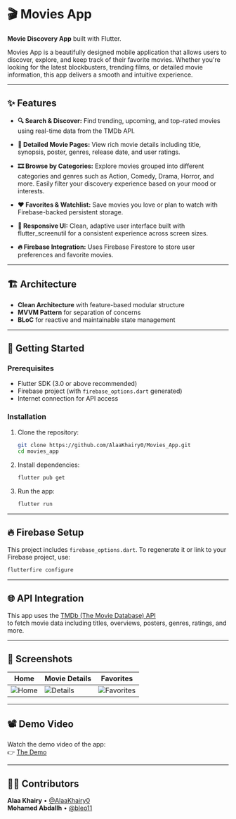 # 🎬 Movies App

**Movie Discovery App** built with Flutter.

Movies App is a beautifully designed mobile application that allows users to discover, explore, and keep track of their favorite movies. Whether you're looking for the latest blockbusters, trending films, or detailed movie information, this app delivers a smooth and intuitive experience.

---

## ✨ Features
- **🔍 Search & Discover:**
  Find trending, upcoming, and top-rated movies using real-time data from the TMDb API.

- **📄 Detailed Movie Pages:**
  View rich movie details including title, synopsis, poster, genres, release date, and user ratings.

- **🎞️ Browse by Categories:**
  Explore movies grouped into different categories and genres such as Action, Comedy, Drama, Horror, and more. Easily filter your discovery experience based on your mood or interests.

- **❤️ Favorites & Watchlist:**
  Save movies you love or plan to watch with Firebase-backed persistent storage.

- **📱 Responsive UI:**
  Clean, adaptive user interface built with flutter_screenutil for a consistent experience across screen sizes.

- **🔥 Firebase Integration:**
  Uses Firebase Firestore to store user preferences and favorite movies.


---

## 🏗 Architecture

- **Clean Architecture** with feature-based modular structure
- **MVVM Pattern** for separation of concerns
- **BLoC** for reactive and maintainable state management

---

## 🚀 Getting Started

### Prerequisites

- Flutter SDK (3.0 or above recommended)
- Firebase project (with `firebase_options.dart` generated)
- Internet connection for API access

### Installation

1. Clone the repository:
   ```bash
   git clone https://github.com/AlaaKhairy0/Movies_App.git
   cd movies_app
   ```

2. Install dependencies:
   ```bash
   flutter pub get
   ```

3. Run the app:
   ```bash
   flutter run
   ```

---

## 🔥 Firebase Setup

This project includes `firebase_options.dart`. To regenerate it or link to your Firebase project, use:

```bash
flutterfire configure
```


---

## 🌐 API Integration

This app uses the [TMDb (The Movie Database) API](https://developers.themoviedb.org/3/getting-started/introduction)  
to fetch movie data including titles, overviews, posters, genres, ratings, and more.


---

## 📱 Screenshots

| Home | Movie Details | Favorites |
|------|----------------|-----------|
| ![Home](screenshots/home.png) | ![Details](screenshots/details.png) | ![Favorites](screenshots/favorites.png) |

---

## 📽 Demo Video

Watch the demo video of the app:  
👉 [The Demo](https://drive.google.com/file/d/1J_AofFClqZUP76huOM9M-PQMgoWggoqu/view?usp=sharing)

---

## 🧑‍💻 Contributors

**Alaa Khairy** • [@AlaaKhairy0](https://github.com/AlaaKhairy0)  
**Mohamed Abdallh** • [@bleo11](https://github.com/bleo11)


